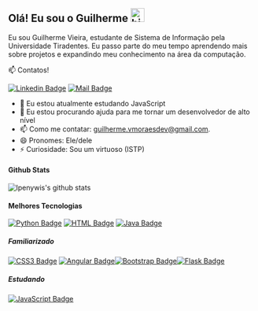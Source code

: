 ## Olá! Eu sou o Guilherme <img src="https://user-images.githubusercontent.com/1303154/88677602-1635ba80-d120-11ea-84d8-d263ba5fc3c0.gif" width="28px" alt="hi">

Eu sou Guilherme Vieira, estudante de Sistema de Informação pela Universidade Tiradentes. Eu passo parte do meu tempo aprendendo mais sobre projetos e expandindo meu conhecimento na área da computação.


:mailbox: Contatos!

[![Linkedin Badge](https://img.shields.io/badge/-Guilherme-0e76a8?style=flat&labelColor=0e76a8&logo=linkedin&logoColor=white)](https://www.linkedin.com/in/guilherme-vm/) [![Mail Badge](https://img.shields.io/badge/-guilherme.vmoraesdev-c0392b?style=flat&labelColor=c0392b&logo=gmail&logoColor=white)](mailto:guilherme.vmoraesdev@gmail.com)

<!-- TODO: Add last video link -->

- 🌱 Eu estou atualmente estudando JavaScript
- 🤔 Eu estou procurando ajuda para me tornar um desenvolvedor de alto nível
- 📫 Como me contatar: guilherme.vmoraesdev@gmail.com.
- 😄 Pronomes: Ele/dele
- ⚡ Curiosidade: Sou um virtuoso (ISTP)

#### Github Stats

![Ipenywis's github stats](https://github-readme-stats.vercel.app/api?username=GuilhermeVieiraMoraes&count_private=true&theme=tokyonight&hide=contribs,prs)

#### Melhores Tecnologias

<!-- TODO: Make technologies links takes you to repositories -->

[![Python Badge](https://img.shields.io/badge/-Python-3776AB?style=for-the-badge&labelColor=black&logo=python&logoColor=3776AB)](#) [![HTML Badge](https://img.shields.io/badge/-HTML5-E34F26?style=for-the-badge&labelColor=black&logo=html5)](#) [![Java Badge](https://img.shields.io/badge/-JAVA-ED8B00?style=for-the-badge&labelColor=black&logo=java&logoColor=ED8B00)](#) 

##### Familiarizado
[![CSS3 Badge](https://img.shields.io/badge/-CSS3-1572B6?style=for-the-badge&labelColor=black&logo=css3&logoColor=1572B6)](#) [![Angular Badge](https://img.shields.io/badge/-Angular-DD0031?style=for-the-badge&labelColor=black&logo=angular&logoColor=DD0031)](#)[![Bootstrap Badge](https://img.shields.io/badge/-BOOTSTRAP-563D7C?style=for-the-badge&labelColor=black&logo=bootstrap&logoColor=563D7C)](#)[![Flask Badge](https://img.shields.io/badge/-Flask-white?style=for-the-badge&labelColor=black&logo=flask&logoColor=white)](#)

##### Estudando
[![JavaScript Badge](https://img.shields.io/badge/-JavaScript-F7DF1E?style=for-the-badge&labelColor=black&logo=javascript&logoColor=F7DF1E)](#) 



